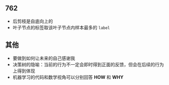 ## 762
- 后剪枝是自底向上的
- 叶子节点的标签取该叶子节点内样本最多的 `label`
## 其他
- 要做到如何让未来的自己感谢我
- 决策树的隐喻：当前的行为不一定会即时得到正面的反馈，但会在后续的行为上得到体现
- 机器学习的代码和数学视角可以分别回答 **HOW** 和 **WHY**